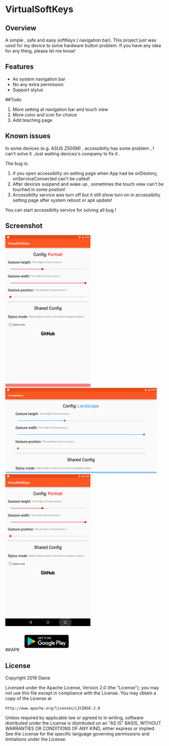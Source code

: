 # VirtualSoftKeys

## Overview

A simple , safe  and easy softKeys ( navigation bar).
This project just was used for my device to solve hardware button problem.
If you have any idea for any thing, please let me know!


## Features
*  As system navigation bar
*  No any extra permission
*  Support stylus


##Todo
1. More setting at  navigation bar and touch view
2. More color and icon for choice
3. Add teaching page


## Known issues
In some devices (e.g. ASUS Z500M)  , accessibilty  has some problem , I can't solve it .Just waiting devices's compamy to fix it . 

The bug is:
1. if you open accessibilty on setting page  when App had be onDestory, onServiceConnected can't  be called!
2. After devices suspend and wake up , sometimes the touch view can't be touched in some postion!
3. Accessibilty service was turn off but it still show turn on in accessibilty setting page after system reboot or apk update!

You can start accessibilty service for solving all bug ! 


## Screenshot
![](/screenshot/1.png) 
![](/screenshot/2.png) 
![](/screenshot/3.png) 


##APK
[![](/screenshot/google-play-badge.png) ](https://play.google.com/store/apps/details?id=tw.com.daxia.virtualsoftkeys)


## License

Copyright 2016 Daxia

Licensed under the Apache License, Version 2.0 (the "License");
you may not use this file except in compliance with the License.
You may obtain a copy of the License at

    http://www.apache.org/licenses/LICENSE-2.0

Unless required by applicable law or agreed to in writing, software
distributed under the License is distributed on an "AS IS" BASIS,
WITHOUT WARRANTIES OR CONDITIONS OF ANY KIND, either express or implied.
See the License for the specific language governing permissions and
limitations under the License.
